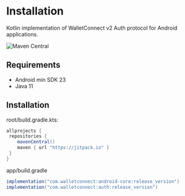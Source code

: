 # Installation

Kotlin implementation of WalletConnect v2 Auth protocol for Android applications.

![Maven Central](https://img.shields.io/maven-central/v/com.walletconnect/auth)

## Requirements

* Android min SDK 23
* Java 11

## Installation

root/build.gradle.kts:

```gradle
allprojects {
 repositories {
    mavenCentral()
    maven { url "https://jitpack.io" }
 }
}
```

app/build.gradle

```gradle
implementation("com.walletconnect:android-core:release_version")
implementation("com.walletconnect:auth:release_version")
```

